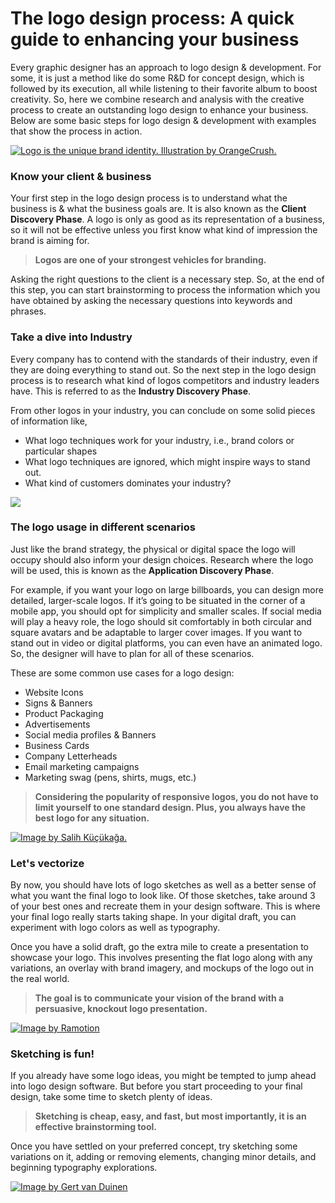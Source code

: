 # The logo design process: A quick guide to enhancing your business

Every graphic designer has an approach to logo design & development. For some, it is just a method like do some R&D for concept design, which is followed by its execution, all while listening to their favorite album to boost creativity. So, here we combine research and analysis with the creative process to create an outstanding logo design to enhance your business. Below are some basic steps for logo design & development with examples that show the process in action.

[![Logo is the unique brand identity. Illustration by OrangeCrush.](https://99designs-blog.imgix.net/blog/wp-content/uploads/2019/08/Logo_Design_Process_jpg_4EOOtXuw-1.jpg?auto=format&q=60&fit=max&w=930 "Logo is the unique brand identity. Illustration by OrangeCrush.")](https://99designs.com/profiles/1193222 "Logo is the unique brand identity. Illustration by OrangeCrush.")

### Know your client & business
Your first step in the logo design process is to understand what the business is & what the business goals are. It is also known as the **Client Discovery Phase**. A logo is only as good as its representation of a business, so it will not be effective unless you first know what kind of impression the brand is aiming for.

> **Logos are one of your strongest vehicles for branding.**

Asking the right questions to the client is a necessary step. So, at the end of this step, you can start brainstorming to process the information which you have obtained by asking the necessary questions into keywords and phrases.

### Take a dive into Industry
Every company has to contend with the standards of their industry, even if they are doing everything to stand out. So the next step in the logo design process is to research what kind of logos competitors and industry leaders have. This is referred to as the **Industry Discovery Phase**.

From other logos in your industry, you can conclude on some solid pieces of information like,
- What logo techniques work for your industry, i.e., brand colors or particular shapes
- What logo techniques are ignored, which might inspire ways to stand out.
- What kind of customers dominates your industry?

![](https://99designs-blog.imgix.net/blog/wp-content/uploads/2019/08/Screen-Shot-2019-07-25-at-5.03.34-PM-e1564682675835.png?auto=format&q=60&fit=max&w=930)

### The logo usage in different scenarios
Just like the brand strategy, the physical or digital space the logo will occupy should also inform your design choices. Research where the logo will be used, this is known as the **Application Discovery Phase**.

For example, if you want your logo on large billboards, you can design more detailed, larger-scale logos. If it’s going to be situated in the corner of a mobile app, you should opt for simplicity and smaller scales. If social media will play a heavy role, the logo should sit comfortably in both circular and square avatars and be adaptable to larger cover images. If you want to stand out in video or digital platforms, you can even have an animated logo. So, the designer will have to plan for all of these scenarios.

These are some common use cases for a logo design:
- Website Icons
- Signs & Banners
- Product Packaging
- Advertisements
- Social media profiles & Banners
- Business Cards
- Company Letterheads
- Email marketing campaigns
- Marketing swag (pens, shirts, mugs, etc.)

> **Considering the popularity of responsive logos, you do not have to limit yourself to one standard design. Plus, you always have the best logo for any situation.**

[![Image by Salih Küçükağa.](https://cdn.dribbble.com/users/58267/screenshots/6720627/hemson-pt4.jpg "Image by Salih Küçükağa.")](https://dribbble.com/salihkucukaga "Image by Salih Küçükağa.")

### Let's vectorize
By now, you should have lots of logo sketches as well as a better sense of what you want the final logo to look like. Of those sketches, take around 3 of your best ones and recreate them in your design software. This is where your final logo really starts taking shape. In your digital draft, you can experiment with logo colors as well as typography.

Once you have a solid draft, go the extra mile to create a presentation to showcase your logo. This involves presenting the flat logo along with any variations, an overlay with brand imagery, and mockups of the logo out in the real world. 

> **The goal is to communicate your vision of the brand with a persuasive, knockout logo presentation.**

[![Image by Ramotion](https://cdn.dribbble.com/users/25514/screenshots/8862188/media/848e59dfca1d6c3244e1ae0208304f92.png "Image by Ramotion")](https://dribbble.com/Ramotion "Image by Ramotion")

### Sketching is fun!
If you already have some logo ideas, you might be tempted to jump ahead into logo design software. But before you start proceeding to your final design, take some time to sketch plenty of ideas.

> **Sketching is cheap, easy, and fast, but most importantly, it is an effective brainstorming tool.**

Once you have settled on your preferred concept, try sketching some variations on it, adding or removing elements, changing minor details, and beginning typography explorations.

[![Image by Gert van Duinen](https://cdn.dribbble.com/users/13604/screenshots/14239761/media/f6ed1997373c24ffc9df00cb9dd24697.jpg "Image by Gert van Duinen")](https://dribbble.com/cresk "Image by Gert van Duinen")
